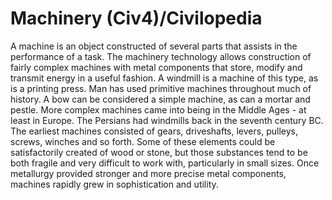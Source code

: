 # Machinery (Civ4)/Civilopedia

A machine is an object constructed of several parts that assists in the performance of a task. The machinery technology allows construction of fairly complex machines with metal components that store, modify and transmit energy in a useful fashion. A windmill is a machine of this type, as is a printing press.
Man has used primitive machines throughout much of history. A bow can be considered a simple machine, as can a mortar and pestle. More complex machines came into being in the Middle Ages - at least in Europe. The Persians had windmills back in the seventh century BC.
The earliest machines consisted of gears, driveshafts, levers, pulleys, screws, winches and so forth. Some of these elements could be satisfactorily created of wood or stone, but those substances tend to be both fragile and very difficult to work with, particularly in small sizes. Once metallurgy provided stronger and more precise metal components, machines rapidly grew in sophistication and utility.